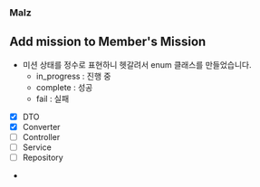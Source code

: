 ### Malz
## Add mission to Member's Mission

- 미션 상태를 정수로 표현하니 헷갈려서 enum 클래스를 만들었습니다.
  - in_progress : 진행 중
  - complete : 성공
  - fail : 실패
- [x] DTO
- [x] Converter
- [ ] Controller
- [ ] Service
- [ ] Repository
- 
